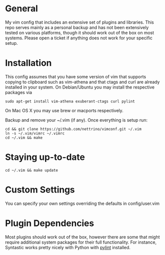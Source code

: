General
=======

My vim config that includes an extensive set of plugins and libraries.
This repo serves mainly as a personal backup and has not been extensively tested
on various platforms, though it should work out of the box on most systems.
Please open a ticket if anything does not work for your specific setup.

Installation
============

This config assumes that you have some version of vim that supports copying
to clipboard such as vim-athena and that ctags and curl are already installed
in your system. On Debian/Ubuntu you may install the respective packages via

    sudo apt-get install vim-athena exuberant-ctags curl pylint

On Mac OS X you may use brew or macports respectively.


Backup and remove your ~/.vim (if any). Once everything is setup run:

    cd && git clone https://github.com/nettrino/vimconf.git ~/.vim
    ln -s ~/.vim/vimrc ~/.vimrc
    cd ~/.vim && make

Staying up-to-date
==================

    cd ~/.vim && make update

Custom Settings
===============

You can specify your own settings overriding the defaults in config/user.vim

Plugin Dependencies
===================

Most plugins should work out of the box, however there are some that might require
additional system packages for their full functionality. For instance, Syntastic
works pretty nicely with Python with <a href="https://www.pylint.org/#install"
target="_blank">pylint</a> installed.
